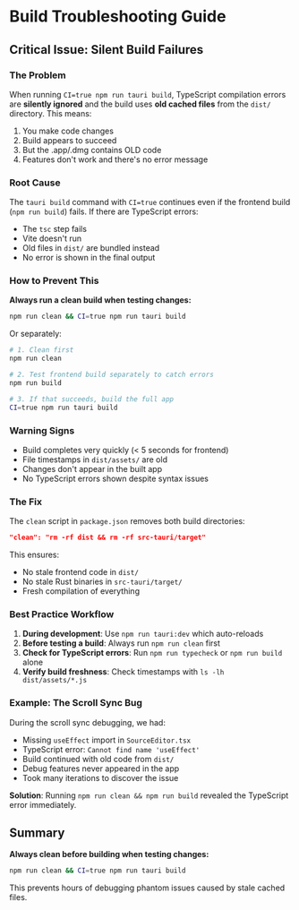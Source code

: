 # Build Troubleshooting Guide

## Critical Issue: Silent Build Failures

### The Problem

When running `CI=true npm run tauri build`, TypeScript compilation errors are **silently ignored** and the build uses **old cached files** from the `dist/` directory. This means:

1. You make code changes
2. Build appears to succeed
3. But the .app/.dmg contains OLD code
4. Features don't work and there's no error message

### Root Cause

The `tauri build` command with `CI=true` continues even if the frontend build (`npm run build`) fails. If there are TypeScript errors:
- The `tsc` step fails
- Vite doesn't run
- Old files in `dist/` are bundled instead
- No error is shown in the final output

### How to Prevent This

**Always run a clean build when testing changes:**

```bash
npm run clean && CI=true npm run tauri build
```

Or separately:

```bash
# 1. Clean first
npm run clean

# 2. Test frontend build separately to catch errors
npm run build

# 3. If that succeeds, build the full app
CI=true npm run tauri build
```

### Warning Signs

- Build completes very quickly (< 5 seconds for frontend)
- File timestamps in `dist/assets/` are old
- Changes don't appear in the built app
- No TypeScript errors shown despite syntax issues

### The Fix

The `clean` script in `package.json` removes both build directories:

```json
"clean": "rm -rf dist && rm -rf src-tauri/target"
```

This ensures:
- No stale frontend code in `dist/`
- No stale Rust binaries in `src-tauri/target/`
- Fresh compilation of everything

### Best Practice Workflow

1. **During development**: Use `npm run tauri:dev` which auto-reloads
2. **Before testing a build**: Always run `npm run clean` first
3. **Check for TypeScript errors**: Run `npm run typecheck` or `npm run build` alone
4. **Verify build freshness**: Check timestamps with `ls -lh dist/assets/*.js`

### Example: The Scroll Sync Bug

During the scroll sync debugging, we had:
- Missing `useEffect` import in `SourceEditor.tsx`
- TypeScript error: `Cannot find name 'useEffect'`
- Build continued with old code from `dist/`
- Debug features never appeared in the app
- Took many iterations to discover the issue

**Solution**: Running `npm run clean && npm run build` revealed the TypeScript error immediately.

## Summary

**Always clean before building when testing changes:**
```bash
npm run clean && CI=true npm run tauri build
```

This prevents hours of debugging phantom issues caused by stale cached files.
